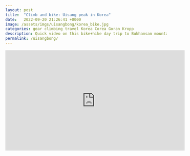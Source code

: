 ```yaml
---	
layout: post
title:  "Climb and bike: Uisang peak in Korea"
date:   2022-09-20 21:26:41 +0000
image: /assets/imgs/uisangbong/korea_bike.jpg
categories: gear climbing travel Korea Corea Goran Kropp
description: Quick video on this bike+hike day trip to Bukhansan mountains close to Seoul.
permalink: /uisangbong/
---
```


<iframe width="560" height="315" src="https://www.youtube.com/embed/wxOUIUkCiZA" title="YouTube video player" frameborder="0" allow="accelerometer; autoplay; clipboard-write; encrypted-media; gyroscope; picture-in-picture" allowfullscreen></iframe>

